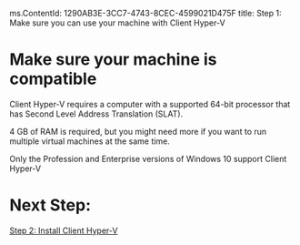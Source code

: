 ms.ContentId: 1290AB3E-3CC7-4743-8CEC-4599021D475F
title: Step 1: Make sure you can use your machine with Client Hyper-V

# Make sure your machine is compatible #

Client Hyper-V requires a computer with a supported 64-bit processor that has Second Level Address Translation (SLAT). 

4 GB of RAM is required, but you might need more if you want to run multiple virtual machines at the same time.

Only the Profession and Enterprise versions of Windows 10 support Client Hyper-V


# Next Step: #
[Step 2: Install Client Hyper-V](step2.md)